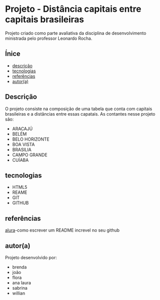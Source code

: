 # Projeto - Distância capitais entre capitais brasileiras

Projeto criado como parte avaliativa da disciplina de desenvolvimento ministrada pelo professor Leonardo Rocha.

## Ínice

* [descrição](#descrição)
* [tecnologias](#tecnologias)
* [referências](#projeto---distância-capitais-entre-capitais-brasileiras)
* [autor(a)](#autora)

## Descrição
 O projeto consiste na composição de uma tabela que conta com capitais brasileiras e a distâncias entre essas capatais. As contantes 
 nesse projeto são:

 * ARACAJÚ
 * BELÉM 
 * BELO HORIZONTE
 * BOA VISTA
 * BRASILIA
 * CAMPO GRANDE 
 * CUÍABA

 

## tecnologias

* HTML5
* REAME
* GIT
* GITHUB


## referências

[alura](https://www.alura.com.br/artigos/escrever-bom-readme)-como escrever um README increvel no seu github


## autor(a)

Projeto desenvolvido por:

* brenda 
* joão
* flora
* ana laura
* sabrina
* willian

